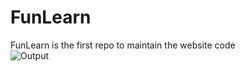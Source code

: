 # FunLearn
FunLearn is the first repo to maintain the website code  
![Output](https://github.com/user-attachments/assets/0486e8fa-85ed-46c8-a470-5d09422ae5ea)
